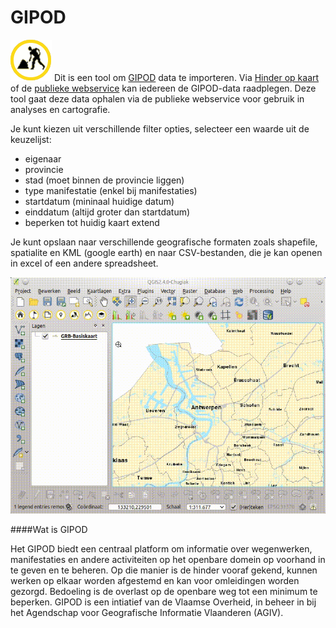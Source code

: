 GIPOD
=====

![](images/geopuntGIPOD.png)
Dit is een tool om [GIPOD](http://www.agiv.be/gis/diensten/?catid=158) data te importeren. Via [Hinder op kaart](http://www.geopunt.be/hinder-in-kaart) of de [publieke webservice](http://gipod.api.agiv.be/) kan iedereen de GIPOD-data raadplegen. Deze tool gaat deze data ophalen via de publieke webservice voor gebruik in analyses en cartografie. 

Je kunt kiezen uit verschillende filter opties, selecteer een waarde uit de keuzelijst:

- eigenaar
- provincie
- stad (moet binnen de provincie liggen)
- type manifestatie (enkel bij manifestaties)
- startdatum (mininaal huidige datum)
- einddatum (altijd groter dan startdatum)
- beperken tot huidig kaart extend

Je kunt opslaan naar verschillende geografische formaten zoals shapefile, spatialite en KML (google earth) en naar CSV-bestanden, die je kan openen in excel of een andere spreadsheet.

![](images/geopunt4qgisGIPOD.gif "GIPOD data laden in QGIS")

####Wat is GIPOD

Het GIPOD biedt een centraal platform om informatie over wegenwerken, manifestaties en andere activiteiten op het openbare domein op voorhand in te geven en te beheren. Op die manier is de hinder vooraf gekend, kunnen werken op elkaar worden afgestemd en kan voor omleidingen worden gezorgd. Bedoeling is de overlast op de openbare weg tot een minimum te beperken.  GIPOD is een intiatief van de Vlaamse Overheid, in beheer in bij het Agendschap voor Geografische Informatie Vlaanderen (AGIV).
